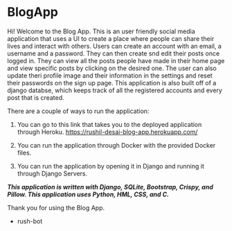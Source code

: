 # BlogApp
Hi! Welcome to the Blog App.
This is an user friendly social media application that uses a UI to create a place where people can share their lives and interact with others. Users can create an account with an email, a username and a password. They can then create snd edit their posts once logged in. They can view all the posts people have made in their home page and view specific posts by clicking on the desired one. The user can also update theri profile image and their information in the settings and reset their passwords on the sign up page. This application is also built off of a django databse, which keeps track of all the registered accounts and every post that is created.


There are a couple of ways to run the application:

1. You can go to this link that takes you to the deployed application through Heroku.
https://rushil-desai-blog-app.herokuapp.com/

2. You can run the application through Docker with the provided Docker files.

3. You can run the application by opening it in Django and running it through Django Servers.


***This application is written with Django, SQLite, Bootstrap, Crispy, and Pillow.
This application uses Python, HML, CSS, and C.***

Thank you for using the Blog App.

-  rush-bot
